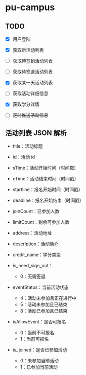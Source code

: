 # pu-campus

## TODO

- [x] 用户登陆

- [x] 获取新活动列表

- [ ] 获取待签到活动列表

- [ ] 获取待签退活动列表

- [x] 获取某一天活动列表

- [ ] 获取活动详细信息

- [x] 获取学分详情

- [ ] ~~定时推送活动信息~~

## 活动列表 JSON 解析

- title：活动标题

- id：活动 id

- sTime：活动开始时间（时间戳）

- eTime：活动结束时间（时间戳）

- startline：报名开始时间（时间戳）

- deadline：报名开始结束（时间戳）

- joinCount：已参加人数

- limitCount：剩余可参加人数

- address：活动地址

- description：活动简介

- credit_name：学分类型

- is_need_sign_out：

    - 0：无需签退

- eventStatus：当前活动状态

    - 4：活动未参加且正在进行中
    - 5：活动未参加且已结束
    - 8：活动已参加且已结束

- isAllowEvent：是否可报名

    - 0：当前不可报名
    - 1：当前可报名

- is_joined：是否已参加活动
    - 0：未参加当前活动
    - 1：已参加当前活动